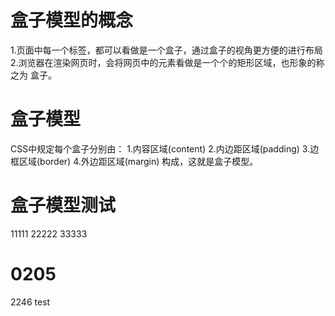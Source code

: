 # 盒子模型的概念
1.页面中每一个标签，都可以看做是一个盒子，通过盒子的视角更方便的进行布局
2.浏览器在渲染网页时，会将网页中的元素看做是一个个的矩形区域，也形象的称之为 盒子。

# 盒子模型
CSS中规定每个盒子分别由：
1.内容区域(content)
2.内边距区域(padding)
3.边框区域(border)
4.外边距区域(margin)
构成，这就是盒子模型。

# 盒子模型测试
11111
22222
33333

# 0205
2246 test